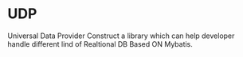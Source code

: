 # UDP
Universal Data Provider
Construct a library which can help developer handle different lind of Realtional DB Based ON Mybatis.
